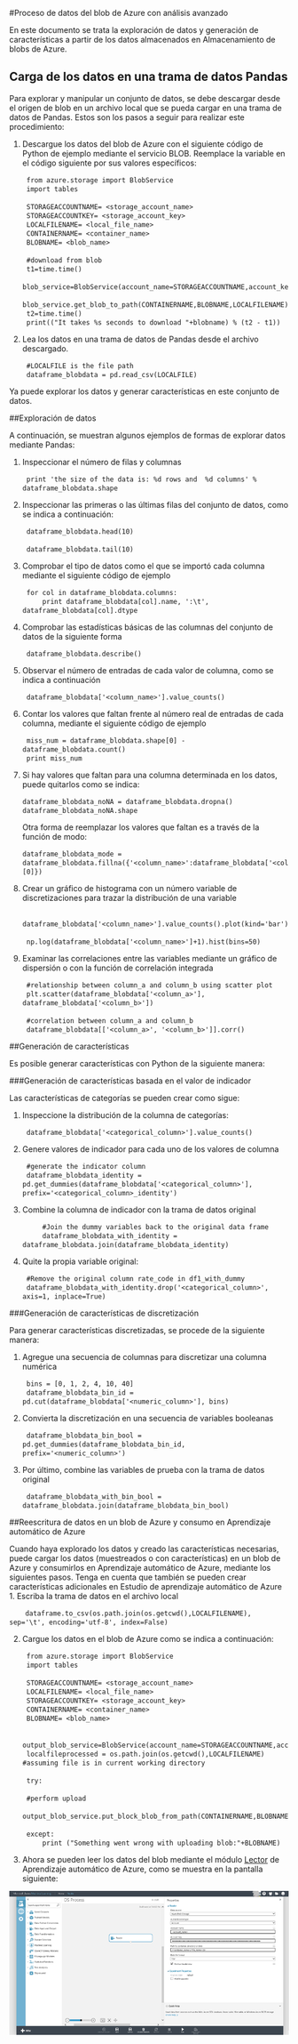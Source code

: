 <properties 
	pageTitle="Proceso de datos del blob de Azure con análisis avanzado | Microsoft Azure"
	description="Proceso de datos en Almacenamiento de blobs de Azure."
	services="machine-learning,storage"
	documentationCenter=""
	authors="msolhab"
	manager="paulettm"
	editor="cgronlun"/>

<tags 
	ms.service="machine-learning"
	ms.workload="data-services"
	ms.tgt_pltfrm="na"
	ms.devlang="na"
	ms.topic="article"
	ms.date="09/01/2015"
	ms.author="sunliangms;fashah;msolhab;garye;bradsev"/>

#<a name="heading"></a>Proceso de datos del blob de Azure con análisis avanzado

En este documento se trata la exploración de datos y generación de características a partir de los datos almacenados en Almacenamiento de blobs de Azure.

## Carga de los datos en una trama de datos Pandas
Para explorar y manipular un conjunto de datos, se debe descargar desde el origen de blob en un archivo local que se pueda cargar en una trama de datos de Pandas. Estos son los pasos a seguir para realizar este procedimiento:

1. Descargue los datos del blob de Azure con el siguiente código de Python de ejemplo mediante el servicio BLOB. Reemplace la variable en el código siguiente por sus valores específicos: 

	    from azure.storage import BlobService
    	import tables
    	
		STORAGEACCOUNTNAME= <storage_account_name>
		STORAGEACCOUNTKEY= <storage_account_key>
		LOCALFILENAME= <local_file_name>		
		CONTAINERNAME= <container_name>
		BLOBNAME= <blob_name>

    	#download from blob
    	t1=time.time()
    	blob_service=BlobService(account_name=STORAGEACCOUNTNAME,account_key=STORAGEACCOUNTKEY)
    	blob_service.get_blob_to_path(CONTAINERNAME,BLOBNAME,LOCALFILENAME)
    	t2=time.time()
    	print(("It takes %s seconds to download "+blobname) % (t2 - t1))


2. Lea los datos en una trama de datos de Pandas desde el archivo descargado.

	    #LOCALFILE is the file path	
    	dataframe_blobdata = pd.read_csv(LOCALFILE)

Ya puede explorar los datos y generar características en este conjunto de datos.

##<a name="blob-dataexploration"></a>Exploración de datos

A continuación, se muestran algunos ejemplos de formas de explorar datos mediante Pandas:

1. Inspeccionar el número de filas y columnas 

		print 'the size of the data is: %d rows and  %d columns' % dataframe_blobdata.shape

2. Inspeccionar las primeras o las últimas filas del conjunto de datos, como se indica a continuación:

		dataframe_blobdata.head(10)
		
		dataframe_blobdata.tail(10)

3. Comprobar el tipo de datos como el que se importó cada columna mediante el siguiente código de ejemplo
 	
		for col in dataframe_blobdata.columns:
		    print dataframe_blobdata[col].name, ':\t', dataframe_blobdata[col].dtype

4. Comprobar las estadísticas básicas de las columnas del conjunto de datos de la siguiente forma
 
		dataframe_blobdata.describe()
	
5. Observar el número de entradas de cada valor de columna, como se indica a continuación

		dataframe_blobdata['<column_name>'].value_counts()

6. Contar los valores que faltan frente al número real de entradas de cada columna, mediante el siguiente código de ejemplo

		miss_num = dataframe_blobdata.shape[0] - dataframe_blobdata.count()
		print miss_num
	 
7.	Si hay valores que faltan para una columna determinada en los datos, puede quitarlos como se indica:

		dataframe_blobdata_noNA = dataframe_blobdata.dropna()
		dataframe_blobdata_noNA.shape

	Otra forma de reemplazar los valores que faltan es a través de la función de modo:
	
		dataframe_blobdata_mode = dataframe_blobdata.fillna({'<column_name>':dataframe_blobdata['<column_name>'].mode()[0]})		

8. Crear un gráfico de histograma con un número variable de discretizaciones para trazar la distribución de una variable
	
		dataframe_blobdata['<column_name>'].value_counts().plot(kind='bar')
		
		np.log(dataframe_blobdata['<column_name>']+1).hist(bins=50)
	
9. Examinar las correlaciones entre las variables mediante un gráfico de dispersión o con la función de correlación integrada

		#relationship between column_a and column_b using scatter plot
		plt.scatter(dataframe_blobdata['<column_a>'], dataframe_blobdata['<column_b>'])
		
		#correlation between column_a and column_b
		dataframe_blobdata[['<column_a>', '<column_b>']].corr()
	
	
##<a name="blob-featuregen"></a>Generación de características
	
Es posible generar características con Python de la siguiente manera:

###<a name="blob-countfeature"></a>Generación de características basada en el valor de indicador

Las características de categorías se pueden crear como sigue:

1. Inspeccione la distribución de la columna de categorías:
	
		dataframe_blobdata['<categorical_column>'].value_counts()

2. Genere valores de indicador para cada uno de los valores de columna

		#generate the indicator column
		dataframe_blobdata_identity = pd.get_dummies(dataframe_blobdata['<categorical_column>'], prefix='<categorical_column>_identity')

3. Combine la columna de indicador con la trama de datos original
 
			#Join the dummy variables back to the original data frame
			dataframe_blobdata_with_identity = dataframe_blobdata.join(dataframe_blobdata_identity)

4. Quite la propia variable original:

		#Remove the original column rate_code in df1_with_dummy
		dataframe_blobdata_with_identity.drop('<categorical_column>', axis=1, inplace=True)
	
###<a name="blob-binningfeature"></a>Generación de características de discretización

Para generar características discretizadas, se procede de la siguiente manera:

1. Agregue una secuencia de columnas para discretizar una columna numérica
 
		bins = [0, 1, 2, 4, 10, 40]
		dataframe_blobdata_bin_id = pd.cut(dataframe_blobdata['<numeric_column>'], bins)
		
2. Convierta la discretización en una secuencia de variables booleanas

		dataframe_blobdata_bin_bool = pd.get_dummies(dataframe_blobdata_bin_id, prefix='<numeric_column>')
	
3. Por último, combine las variables de prueba con la trama de datos original

		dataframe_blobdata_with_bin_bool = dataframe_blobdata.join(dataframe_blobdata_bin_bool)	

##<a name="sql-featuregen"></a>Reescritura de datos en un blob de Azure y consumo en Aprendizaje automático de Azure

Cuando haya explorado los datos y creado las características necesarias, puede cargar los datos (muestreados o con características) en un blob de Azure y consumirlos en Aprendizaje automático de Azure, mediante los siguientes pasos. Tenga en cuenta que también se pueden crear características adicionales en Estudio de aprendizaje automático de Azure 1. Escriba la trama de datos en el archivo local

		dataframe.to_csv(os.path.join(os.getcwd(),LOCALFILENAME), sep='\t', encoding='utf-8', index=False)

2. Cargue los datos en el blob de Azure como se indica a continuación:

		from azure.storage import BlobService
    	import tables

		STORAGEACCOUNTNAME= <storage_account_name>
		LOCALFILENAME= <local_file_name>
		STORAGEACCOUNTKEY= <storage_account_key>
		CONTAINERNAME= <container_name>
		BLOBNAME= <blob_name>

	    output_blob_service=BlobService(account_name=STORAGEACCOUNTNAME,account_key=STORAGEACCOUNTKEY)    
	    localfileprocessed = os.path.join(os.getcwd(),LOCALFILENAME) #assuming file is in current working directory
	    
	    try:
	   
	    #perform upload
	    output_blob_service.put_block_blob_from_path(CONTAINERNAME,BLOBNAME,localfileprocessed)
	    
	    except:	        
		    print ("Something went wrong with uploading blob:"+BLOBNAME)

3. Ahora se pueden leer los datos del blob mediante el módulo [Lector][reader] de Aprendizaje automático de Azure, como se muestra en la pantalla siguiente:
 
![lector de blobs][1]

[1]: ./media/machine-learning-data-science-process-data-blob/reader_blob.png


<!-- Module References -->
[reader]: https://msdn.microsoft.com/library/azure/4e1b0fe6-aded-4b3f-a36f-39b8862b9004/
 

<!---HONumber=September15_HO1-->